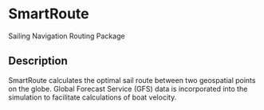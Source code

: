 # SmartRoute
Sailing Navigation Routing Package

## Description
SmartRoute calculates the optimal sail route between two geospatial points on the globe.
Global Forecast Service (GFS) data is incorporated into the simulation to facilitate calculations
of boat velocity.
